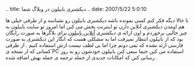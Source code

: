 .. title: دیکشنری بابیلون در وبلاگ شما .. date: 2007/5/22 5:0:10

تا حالا دیگه فکر کنم کسی نمونده باشه دیکشنری بابیلون رو نشناسه و از طرفی
خیلی ها هم اومدن دیکشنری آنلاین دارن تو اینترنت پخش می کنن اما امروز تو
سایت بابیلون به چیز جالبی برخوردم و اون ارائه ی دیکشنری [آنلاین
بابیلون](http://www.babylon.com/display.php?id=65&tree=145&level=3) برای
بلاگرها به صورت رایگان بود که از بابیلون انتظار نمیرفت اما یه مشکلی هست
که انگار این دیکشنری به صورت فارسی ارئه نشده که نمی دونم چرا اما بی لطف
نیست ازش استفاده کنیم . از طرفی کسانی که از نسخه ی PC استفاده می کنن
حتما سعی کنن بابیلون خودشون رو به روز رسانی کنن که امکانات جدیدی از جمله
ترجمه ی جمله بهش اضافه شده .
